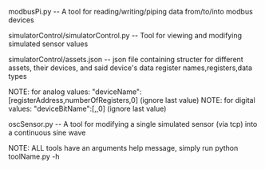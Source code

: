 modbusPi.py -- A tool for reading/writing/piping data from/to/into modbus devices

simulatorControl/simulatorControl.py -- Tool for viewing and modifying simulated sensor values

simulatorControl/assets.json -- json file containing structer for different assets, their devices, and said device's data register names,registers,data types
  
  NOTE: for analog values: "deviceName":[registerAddress,numberOfRegisters,0]    (ignore last value)
  NOTE: for digital values: "deviceBitName":[<registerAddress>,<bitOffset>,0]    (ignore last value)

oscSensor.py -- A tool for modifying a single simulated sensor (via tcp) into a continuous sine wave


NOTE: ALL tools have an arguments help message, simply run python toolName.py -h
